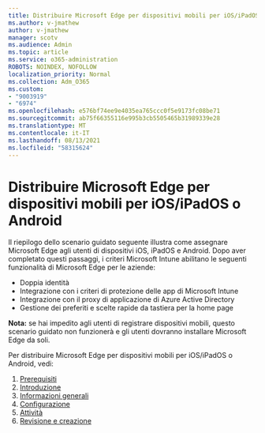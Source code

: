 ```yaml
---
title: Distribuire Microsoft Edge per dispositivi mobili per iOS/iPadOS o Android
ms.author: v-jmathew
author: v-jmathew
manager: scotv
ms.audience: Admin
ms.topic: article
ms.service: o365-administration
ROBOTS: NOINDEX, NOFOLLOW
localization_priority: Normal
ms.collection: Adm_O365
ms.custom:
- "9003919"
- "6974"
ms.openlocfilehash: e576bf74ee9e4035ea765ccc0f5e9173fc08be71
ms.sourcegitcommit: ab75f66355116e995b3cb5505465b31989339e28
ms.translationtype: MT
ms.contentlocale: it-IT
ms.lasthandoff: 08/13/2021
ms.locfileid: "58315624"
---
```

# <a name="deploy-microsoft-edge-for-mobile-for-iosipados-or-android"></a>Distribuire Microsoft Edge per dispositivi mobili per iOS/iPadOS o Android

Il riepilogo dello scenario guidato seguente illustra come assegnare Microsoft Edge agli utenti di dispositivi iOS, iPadOS e Android. Dopo aver completato questi passaggi, i criteri Microsoft Intune abilitano le seguenti funzionalità di Microsoft Edge per le aziende:

- Doppia identità
- Integrazione con i criteri di protezione delle app di Microsoft Intune
- Integrazione con il proxy di applicazione di Azure Active Directory
- Gestione dei preferiti e scelte rapide da tastiera per la home page

**Nota:** se hai impedito agli utenti di registrare dispositivi mobili, questo scenario guidato non funzionerà e gli utenti dovranno installare Microsoft Edge da soli.

Per distribuire Microsoft Edge per dispositivi mobili per iOS/iPadOS o Android, vedi:

1. [Prerequisiti](https://go.microsoft.com/fwlink/?linkid=2133027)
2. [Introduzione](https://go.microsoft.com/fwlink/?linkid=2133520)
3. [Informazioni generali](https://go.microsoft.com/fwlink/?linkid=2133421)
4. [Configurazione](https://go.microsoft.com/fwlink/?linkid=2133521)
5. [Attività](https://go.microsoft.com/fwlink/?linkid=2132869)
6. [Revisione e creazione](https://go.microsoft.com/fwlink/?linkid=2133522)
